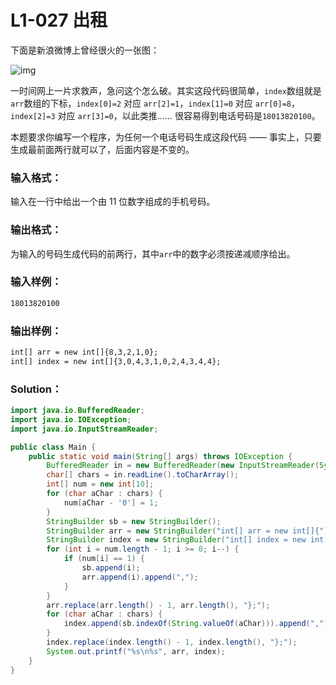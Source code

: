 # L1-027 出租

下面是新浪微博上曾经很火的一张图：

![img](https://images.ptausercontent.com/187)

一时间网上一片求救声，急问这个怎么破。其实这段代码很简单，`index`数组就是`arr`数组的下标，`index[0]=2` 对应 `arr[2]=1`，`index[1]=0` 对应 `arr[0]=8`，`index[2]=3` 对应 `arr[3]=0`，以此类推…… 很容易得到电话号码是`18013820100`。

本题要求你编写一个程序，为任何一个电话号码生成这段代码 —— 事实上，只要生成最前面两行就可以了，后面内容是不变的。

### 输入格式：

输入在一行中给出一个由 11 位数字组成的手机号码。

### 输出格式：

为输入的号码生成代码的前两行，其中`arr`中的数字必须按递减顺序给出。

### 输入样例：

```tex
18013820100
```

### 输出样例：

```tex
int[] arr = new int[]{8,3,2,1,0};
int[] index = new int[]{3,0,4,3,1,0,2,4,3,4,4};
```

### Solution：

```java
import java.io.BufferedReader;
import java.io.IOException;
import java.io.InputStreamReader;

public class Main {
    public static void main(String[] args) throws IOException {
        BufferedReader in = new BufferedReader(new InputStreamReader(System.in));
        char[] chars = in.readLine().toCharArray();
        int[] num = new int[10];
        for (char aChar : chars) {
            num[aChar - '0'] = 1;
        }
        StringBuilder sb = new StringBuilder();
        StringBuilder arr = new StringBuilder("int[] arr = new int[]{");
        StringBuilder index = new StringBuilder("int[] index = new int[]{");
        for (int i = num.length - 1; i >= 0; i--) {
            if (num[i] == 1) {
                sb.append(i);
                arr.append(i).append(",");
            }
        }
        arr.replace(arr.length() - 1, arr.length(), "};");
        for (char aChar : chars) {
            index.append(sb.indexOf(String.valueOf(aChar))).append(",");
        }
        index.replace(index.length() - 1, index.length(), "};");
        System.out.printf("%s\n%s", arr, index);
    }
}
```
